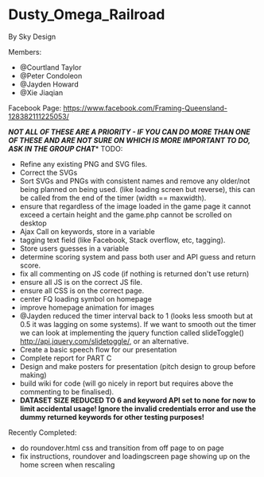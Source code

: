 # Dusty_Omega_Railroad
By Sky Design

Members:
- @Courtland Taylor
- @Peter Condoleon
- @Jayden Howard
- @Xie Jiaqian

Facebook Page: https://www.facebook.com/Framing-Queensland-128382111225053/

***NOT ALL OF THESE ARE A PRIORITY - IF YOU CAN DO MORE THAN ONE OF THESE AND
ARE NOT SURE ON WHICH IS MORE IMPORTANT TO DO, ASK IN THE GROUP CHAT****
TODO:
- Refine any existing PNG and SVG files.
- Correct the SVGs
- Sort SVGs and PNGs with consistent names and remove any older/not being
  planned on being used.
  (like loading screen but reverse), this can be called from the end of the
  timer (width == maxwidth).
- ensure that regardless of the image loaded in the game page it cannot exceed a
  certain height and the game.php cannot be scrolled on desktop
- Ajax Call on keywords, store in a variable
- tagging text field (like Facebook, Stack overflow, etc, tagging).
- Store users guesses in a variable
- determine scoring system and pass both user and API guess and return score.
- fix all commenting on JS code (if nothing is returned don't use return)
- ensure all JS is on the correct JS file.
- ensure all CSS is on the correct page.
- center FQ loading symbol on homepage
- improve homepage animation for images
- @Jayden reduced the timer interval back to 1 (looks less smooth but at 0.5 it
  was lagging on  some systems). If we want to smooth out the timer we can look
  at implementing the jquery function called slideToggle()
  http://api.jquery.com/slidetoggle/, or an alternative.
- Create a basic speech flow for our presentation
- Complete report for PART C
- Design and make posters for presentation (pitch design to group before making)
- build wiki for code (will go nicely in report but requires above the
  commenting to be finalised).
- **DATASET SIZE REDUCED TO 6 and keyword API set to none for now to limit
  accidental usage! Ignore the invalid credentials error and use the dummy
  returned keywords for other testing purposes!**

Recently Completed:
- do roundover.html css and transition from off page to on page
- fix instructions, roundover and loadingscreen page showing up on the home screen when rescaling

